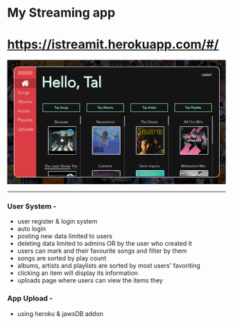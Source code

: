 # My Streaming app

# https://istreamit.herokuapp.com/#/

![image](Image.png)

-----------------
### User System -
- user register & login system
- auto login
- posting new data limited to users
- deleting data limited to admins OR by the user who created it
- users can mark and their favourite songs and filter by them
- songs are sorted by play count
- albums, artists and playlists are sorted by most users' favoriting
- clicking an item will display its information
- uploads page where users can view the items they

### App Upload -
- using heroku & jawsDB addon
